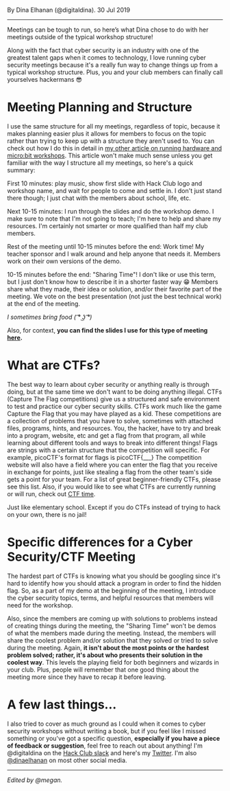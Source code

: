 <p ></p>

By Dina Elhanan (@digitaldina). 30 Jul 2019

* * *

Meetings can be tough to run, so here’s what Dina chose to do with her meetings outside of the typical workshop structure!

Along with the fact that cyber security is an industry with one of the greatest talent gaps when it comes to technology, I love running cyber security meetings because it's a really fun way to change things up from a typical workshop structure. Plus, you and your club members can finally call yourselves hackermans 😎

**Meeting Planning and Structure**
==================================

I use the same structure for all my meetings, regardless of topic, because it makes planning easier plus it allows for members to focus on the topic rather than trying to keep up with a structure they aren't used to. You can check out how I do this in detail in [my other article on running hardware and micro:bit workshops](https://www.notion.so/hackclub/Microbits-and-other-Hardware-e63e154ef18240ac934037c2a1311a34). This article won't make much sense unless you get familiar with the way I structure all my meetings, so here's a quick summary:

First 10 minutes: play music, show first slide with Hack Club logo and workshop name, and wait for people to come and settle in. I don't just stand there though; I just chat with the members about school, life, etc.

Next 10-15 minutes: I run through the slides and do the workshop demo. I make sure to note that I'm not going to teach; I'm here to help and share my resources. I'm certainly not smarter or more qualified than half my club members.

Rest of the meeting until 10-15 minutes before the end: Work time! My teacher sponsor and I walk around and help anyone that needs it. Members work on their own versions of the demo.

10-15 minutes before the end: "Sharing Time"! I don't like or use this term, but I just don't know how to describe it in a shorter faster way 😁 Members share what they made, their idea or solution, and/or their favorite part of the meeting. We vote on the best presentation (not just the best technical work) at the end of the meeting.

_I sometimes bring food ( ͡° ͜ʖ ͡°)_

Also, for context, **you can find the slides I use for this type of meeting** [**here**](https://tinyurl.com/y24xwqru)**.**

What are CTFs?
==============

The best way to learn about cyber security or anything really is through doing, but at the same time we don't want to be doing anything illegal. CTFs (Capture The Flag competitions) give us a structured and safe environment to test and practice our cyber security skills. CTFs work much like the game Capture the Flag that you may have played as a kid. These competitions are a collection of problems that you have to solve, sometimes with attached files, programs, hints, and resources. You, the hacker, have to try and break into a program, website, etc and get a flag from that program, all while learning about different tools and ways to break into different things! Flags are strings with a certain structure that the competition will specific. For example, picoCTF's format for flags is picoCTF{\_\_\_} The competition website will also have a field where you can enter the flag that you receive in exchange for points, just like stealing a flag from the other team's side gets a point for your team. For a list of great beginner-friendly CTFs, please see this list. Also, if you would like to see what CTFs are currently running or will run, check out [CTF time](https://ctftime.org/).

Just like elementary school. Except if you do CTFs instead of trying to hack on your own, there is no jail!

**Specific differences for a Cyber Security/CTF Meeting**
=========================================================

The hardest part of CTFs is knowing what you should be googling since it's hard to identify how you should attack a program in order to find the hidden flag. So, as a part of my demo at the beginning of the meeting, I introduce the cyber security topics, terms, and helpful resources that members will need for the workshop.

Also, since the members are coming up with solutions to problems instead of creating things during the meeting, the "Sharing Time" won't be demos of what the members made during the meeting. Instead, the members will share the coolest problem and/or solution that they solved or tried to solve during the meeting. Again, **it isn't about the most points or the hardest problem solved; rather, it's about who presents their solution in the coolest way**. This levels the playing field for both beginners and wizards in your club. Plus, people will remember that one good thing about the meeting more since they have to recap it before leaving.

**A few last things...**
========================

I also tried to cover as much ground as I could when it comes to cyber security workshops without writing a book, but if you feel like I missed something or you've got a specific question, **especially if you have a piece of feedback or suggestion**, feel free to reach out about anything! I'm @digitaldina on the [Hack Club slack](http://hackclub.slack.com) and here's my [Twitter](https://twitter.com/d1g1t4ld1n4). I'm also [@dinaelhanan](http://instagram.com/dinaelhanan/) on most other social media.

* * *

_Edited by @megan._